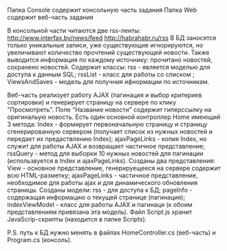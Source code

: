 Папка Console содержит консольную часть задания
Папка Web содержит веб-часть задания

В консольной части читаются две rss-ленты: 
  http://www.interfax.by/news/feed
  http://habrahabr.ru/rss
В БД заносятся только уникальные записи, уже существующие игнорируются, но увеличивают количество прочтений существующей новости.
Также выводится информация по каждому источнику: прочитано новостей, сохранено новостей.
Содержит классы:
  rss - является моделью для доступа к данным SQL;
  rssList - класс для работы со списком <rss>;
  ViewsAndSaves - модель для получния ифнормации по источникам.
  
Веб-часть реализует работу AJAX (пагинация и выбор критериев сортировки) и генерирует страницу на сервере по клику "Просмотреть".
Поле "Название новости" содержит гиперссылку на оригинальую новость.
Есть один основной контроллер Home имеющий 3 метода:
  Index - формирует первоначальную страницу и страницу сгенерированную сервером (получает список из нужных новостей и передает их предаствлению Index);
  ajaxPageLinks - копия Index, но служит для работы AJAX и возвращает частичное представление;
  rssQuery - метод для выборки 10 нужных новостей для пагинации (использвуется в Index и ajaxPageLinks).
Созданы два представления:
  View - основное представление, генерируещееся на сервере содержит всю HTML-разметку;
  ajaxPageLinks - частичное представление, необходимое для работы ajax и для динамического обновления страницы.
Созданы модели:
  rss - для доступа к БД;
  pageInfo - содержащая информацию о текущей странице (пагинация);
  indexViewModel - класс для работы AJAX и пагинаци (к обоим представлениям привязана эта модель).
Файл Script.js хранит JavaScrip-скрипты (находится в папке Scripts).

P.S. путь к БД нужно менять в файлах HomeController.cs (веб-часть) и Program.cs (консоль).
